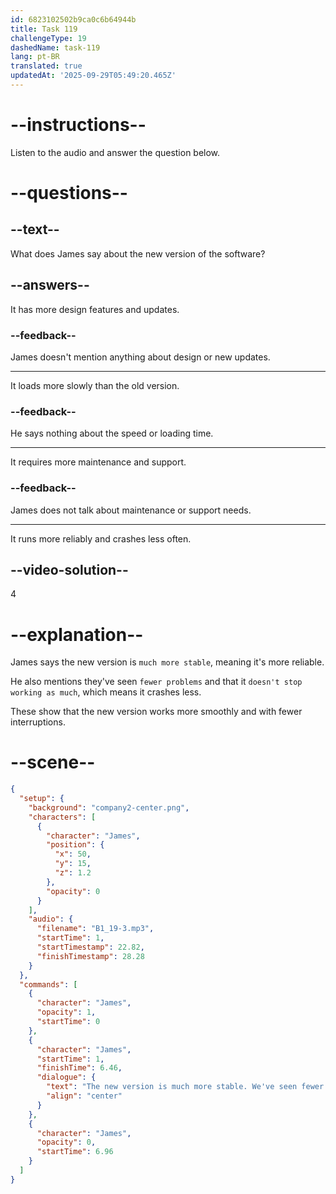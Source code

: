 ```yaml
---
id: 6823102502b9ca0c6b64944b
title: Task 119
challengeType: 19
dashedName: task-119
lang: pt-BR
translated: true
updatedAt: '2025-09-29T05:49:20.465Z'
---
```


<!-- (Audio) James: The new version is much more stable. We've seen fewer problems and it doesn't stop working as much. -->

# --instructions--

Listen to the audio and answer the question below.

# --questions--

## --text--

What does James say about the new version of the software?

## --answers--

It has more design features and updates.

### --feedback--

James doesn't mention anything about design or new updates.

---

It loads more slowly than the old version.

### --feedback--

He says nothing about the speed or loading time.

---

It requires more maintenance and support.

### --feedback--

James does not talk about maintenance or support needs.

---

It runs more reliably and crashes less often.

## --video-solution--

4

# --explanation--

James says the new version is `much more stable`, meaning it's more reliable.

He also mentions they've seen `fewer problems` and that it `doesn't stop working as much`, which means it crashes less.

These show that the new version works more smoothly and with fewer interruptions.

# --scene--

```json
{
  "setup": {
    "background": "company2-center.png",
    "characters": [
      {
        "character": "James",
        "position": {
          "x": 50,
          "y": 15,
          "z": 1.2
        },
        "opacity": 0
      }
    ],
    "audio": {
      "filename": "B1_19-3.mp3",
      "startTime": 1,
      "startTimestamp": 22.82,
      "finishTimestamp": 28.28
    }
  },
  "commands": [
    {
      "character": "James",
      "opacity": 1,
      "startTime": 0
    },
    {
      "character": "James",
      "startTime": 1,
      "finishTime": 6.46,
      "dialogue": {
        "text": "The new version is much more stable. We've seen fewer problems and it doesn't stop working as much.",
        "align": "center"
      }
    },
    {
      "character": "James",
      "opacity": 0,
      "startTime": 6.96
    }
  ]
}
```
